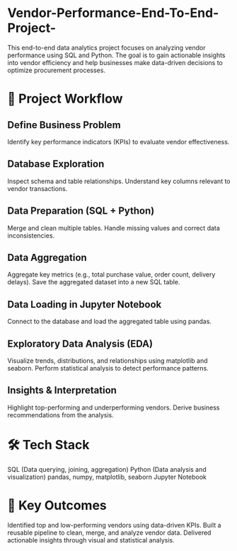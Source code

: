 # Vendor-Performance-End-To-End-Project-
This end-to-end data analytics project focuses on analyzing vendor performance using SQL and Python. The goal is to gain actionable insights into vendor efficiency and help businesses make data-driven decisions to optimize procurement processes.

# 🧩 Project Workflow
## Define Business Problem
Identify key performance indicators (KPIs) to evaluate vendor effectiveness.

## Database Exploration
Inspect schema and table relationships.
Understand key columns relevant to vendor transactions.

## Data Preparation (SQL + Python)
Merge and clean multiple tables.
Handle missing values and correct data inconsistencies.

## Data Aggregation
Aggregate key metrics (e.g., total purchase value, order count, delivery delays).
Save the aggregated dataset into a new SQL table.

## Data Loading in Jupyter Notebook
Connect to the database and load the aggregated table using pandas.

## Exploratory Data Analysis (EDA)
Visualize trends, distributions, and relationships using matplotlib and seaborn.
Perform statistical analysis to detect performance patterns.

## Insights & Interpretation
Highlight top-performing and underperforming vendors.
Derive business recommendations from the analysis.

# 🛠️ Tech Stack
SQL (Data querying, joining, aggregation)
Python (Data analysis and visualization)
pandas, numpy, matplotlib, seaborn
Jupyter Notebook

# 🚀 Key Outcomes
Identified top and low-performing vendors using data-driven KPIs.
Built a reusable pipeline to clean, merge, and analyze vendor data.
Delivered actionable insights through visual and statistical analysis.

